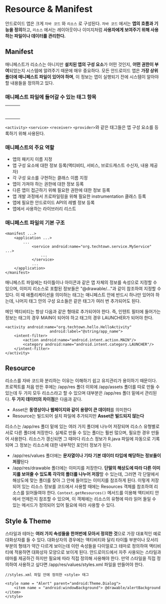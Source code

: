 # Resource & Manifest

안드로이드 앱은 크게 `자바 코드` 와 `리소스` 로 구성된다. `자바 코드` 에서는 **앱의 흐름과 기능을 정의**하고, `리소스` 에서는 레이아웃이나 이미지처럼 **사용자에게 보여주기 위해 사용하는 파일이나 데이터를 관리한다.**

## Manifest

매니페스트가 리소스는 아니지만 **설치된 앱의 구성 요소**가 어떤 것인지, **어떤 권한이 부여**되었는지 시스템에 알려주기 때문에 매우 중요하다. 모든 안드로이드 앱은 **가장 상위 폴더에 매니페스트 파일이 있어야 하며**, 이 정보는 앱이 실행되기 전에 시스템이 알아야 할 내용들을 정의하고 있다.

### 매니페스트 파일에 들어갈 수 있는 태그 항목

|                        |                    |                      |
| ---------------------- | ------------------ | -------------------- |
| <action>               | <instrumentation>  | <provider>           |
| <activity>             | <intent-filter>    | <receiver>           |
| <activity-alias>       | <manifest>         | <service>            |
| <application>          | <meta-data>        | <uses-configuration> |
| <category>             | <permission>       | <uses-library>       |
| <data>                 | <permission-group> | <uses-permission>    |
| <grant-uri-permission> | <permission-tree>  | <uses-sdk>           |

`<activity>` `<service>` `<receiver>` `<provider>`와 같은 태그들은 앱 구성 요소를 등록하기 위해 사용된다.

### 매니페스트의 주요 역할

* 앱의 패키지 이름 지정
* 앱 구성 요소에 대한 정보 등록(액티비티, 서비스, 브로드캐스트 수신자, 내용 제공자)
* 각 구성 요소를 구현하는 클래스 이름 지정
* 앱이 가져야 하는 권한에 대한 정보 등록
* 다른 앱이 접근하기 위해 필요한 권한에 대한 정보 등록
* 앱 개발 과정에서 프로파일링을 위해 필요한 instrumentation 클래스 등록
* 앱에 필요한 안드로이드 API의 레벨 정보 등록
* 앱에서 사용하는 라이브러리 리스트

### 매니페스트 파일의 기본 구조

```
<manifest ...>
	<application ...>
		...
			<service android:name="org.techtown.service.MyService" ...>
				...
			</service>
			...
	</application>
</manifest>
```

매니페스트 파일에는 타이틀이나 아이콘과 같은 앱 자체의 정보를 속성으로 지정할 수 있으며, 이미지 리소스로 포함된 정보들은 "@drawable/..."과 같이 참조하여 지정할 수 있다. 이 때 애플리케이션을 의미하는 <application> 태그는 매니페스트 안에 반드시 하나만 있어야 하는데, 나머지 <application> 태그 안의 구성 요소들은 같은 태그가 여러 번 추가되어도 된다. 

메인 액티비티는 항상 다음과 같은 형태로 추가되어야 한다. 즉, 인텐트 필터에 들어가는 정보는 <action> 태그의 경우 MAIN이 되어야 하고 <category> 태그의 경우 LAUNCHER가 되어야 한다.

```
<activity android:name="org.techtown.hello.HelloActivity"
					android:label="@string/app_name">
	<intent-filter>
		<action android:name="android.intent.action.MAIN"/>
		<category android:name="android.intent.category.LAUNCHER"/>
	</intent-filter>
</activity>
```

## Resource

리소스를 자바 코드와 분리하는 이유는 이해하기 쉽고 유지관리가 용이하기 때문이다. 프로젝트를 처음 만든 후에는 /app/res 폴더 이외에 /app/assets 폴더를 따로 만들 수 있는데 두 가지 모두 리소스라고 할 수 있으며 대부분은 /app/res 폴더 밑에서 관리된다. **두 가지 데이터의 차이점**은 다음과 같다.

* Asset은 **동영상이나 웹페이지와 같이 용량이 큰 데이터**를 의미한다
* Resource는 빌드되어 설치 파일에 추가되지만 **Asset은 빌드되지 않는다**

리소스는 /app/res 폴더 밑에 있는 여러 가지 폴더에 나누어 저장되며 리소스 유형별로 서로 다른 폴더에 저장한다. 실제로 만들 수 있는 폴더는 훨씬 많으며, 필요한 경우 만들어 사용한다. 리소스가 갱신되면 그 때마다 리소스 정보가 R.java 파일에 자동으로 기록되며 그 정보는 리소스에 대한 내부적인 포인터 정보가 된다.

* /app/res/values 폴더에는 **문자열이나 기타 기본 데이터 타입에 해당하는 정보들이 저장**된다
* /app/res/drawable 폴더에는 이미지를 저장한다. **단말의 해상도에 따라 다른 이미지를 보여줄 수 있도록 각각의 폴더를 나누어 저장**할 수 있는데, 그러면 각 단말에서 해상도에 맞는 폴더를 찾아 그 안에 들어있는 이미지를 참조하게 된다. 이렇게 저장되어 있는 리소스 정보를 코드에서 사용할 때에는 Resources 객체를 참조하여 리소스를 읽어들여야 한다. `Context.getResources()` 메서드를 이용해 액티비티 안에서 언제든지 참조할 수 있으며, 이 객체에는 리소스의 유형에 따라 읽어 들일 수 있는 메서드가 정의되어 있어 필요에 따라 사용할 수 있다.

## Style & Theme

스타일과 테마는 **여러 가지 속성들을 한꺼번에 모아서 정의한 것**으로 가장 대표적인 예로 대화상자를 들 수 있다. 대화상자의 경우에는 액티비티와 달리 타이틀 부분이나 모서리 부분의 형태가 약간 다르게 보이는데 이런 속성들을 다이얼로그 테마로 정의하여 액티비티에 적용하면 대화상자 모양으로 보이게 된다. 안드로이드에서 자주 사용되는 스타일과 테마를 제공하긴 하지만 필요에 따라 직접 정의해 사용해야 한다. 만약 스타일을 직접 정의하여 사용하고 싶다면 /app/res/values/styles.xml 파일을 만들어야 한다.

```
//styles.xml 파일 안에 정의한 <style> 태그

<style name = "Alert" parent="android:Theme.Dialog">
	<item name = "android:windowBackground"> @drawable/alertBackground </item>
</style>
```



